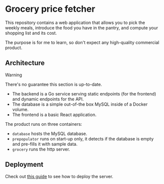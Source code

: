 # Grocery price fetcher

This repository contains a web application that allows you to pick the weekly meals, introduce the food you have in the pantry,
and compute your shopping list and its cost.

The purpose is for me to learn, so don't expect any high-quality commercial product.

## Architecture
> [!WARNING]
> There's no guarantee this section is up-to-date.

- The backend is a Go service serving static endpoints (for the frontend) and dynamic endpoints for the API.
- The database is a simple out-of-the box MySQL inside of a Docker volume.
- The frontend is a basic React application.

The product runs on three containers:
- `database` hosts the MySQL database.
- `prepopulator` runs on start-up only, it detects if the database is empty and pre-fills it with sample data.
- `grocery` runs the http server.

## Deployment
Check out [this guide](./deploy/README.md) to see how to deploy the server.
